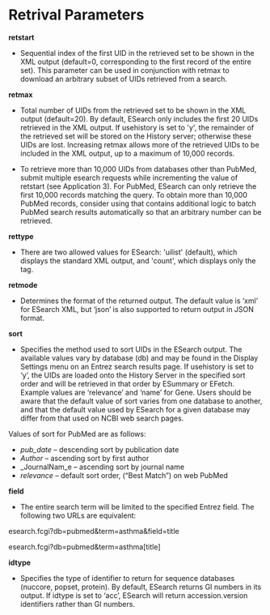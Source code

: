 # Retrival Parameters


**retstart**
  * Sequential index of the first UID in the retrieved set to be shown in the XML output (default=0, corresponding to the first record of the entire set). This parameter can be used in conjunction with retmax to download an arbitrary subset of UIDs retrieved from a search.

**retmax**
  * Total number of UIDs from the retrieved set to be shown in the XML output (default=20). By default, ESearch only includes the first 20 UIDs retrieved in the XML output. If usehistory is set to 'y', the remainder of the retrieved set will be stored on the History server; otherwise these UIDs are lost. Increasing retmax allows more of the retrieved UIDs to be included in the XML output, up to a maximum of 10,000 records.

  * To retrieve more than 10,000 UIDs from databases other than PubMed, submit multiple esearch requests while incrementing the value of retstart (see Application 3). For PubMed, ESearch can only retrieve the first 10,000 records matching the query. To obtain more than 10,000 PubMed records, consider using <EDirect> that contains additional logic to batch PubMed search results automatically so that an arbitrary number can be retrieved.

**rettype**
  * There are two allowed values for ESearch: 'uilist' (default), which displays the standard XML output, and 'count', which displays only the <Count> tag.

**retmode**
  * Determines the format of the returned output. The default value is ‘xml’ for ESearch XML, but ‘json’ is also supported to return output in JSON format.

**sort**
  * Specifies the method used to sort UIDs in the ESearch output. The available values vary by database (db) and may be found in the Display Settings menu on an Entrez search results page. If usehistory is set to ‘y’, the UIDs are loaded onto the History Server in the specified sort order and will be retrieved in that order by ESummary or EFetch. Example values are ‘relevance’ and ‘name’ for Gene. Users should be aware that the default value of sort varies from one database to another, and that the default value used by ESearch for a given database may differ from that used on NCBI web search pages.

Values of sort for PubMed are as follows:

  * _pub_date_ – descending sort by publication date
  * _Author_ – ascending sort by first author
  * _JournalNam_e – ascending sort by journal name
  * _relevance_ – default sort order, (“Best Match”) on web PubMed

**field**
  * The entire search term will be limited to the specified Entrez field. The following two URLs are equivalent:

esearch.fcgi?db=pubmed&term=asthma&field=title

esearch.fcgi?db=pubmed&term=asthma[title]

**idtype**
  * Specifies the type of identifier to return for sequence databases (nuccore, popset, protein). By default, ESearch returns GI numbers in its output. If idtype is set to ‘acc’, ESearch will return accession.version identifiers rather than GI numbers.
